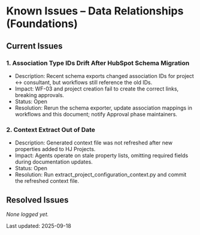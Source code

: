 # Known Issues – Data Relationships (Foundations)

## Current Issues

### 1. Association Type IDs Drift After HubSpot Schema Migration
- Description: Recent schema exports changed association IDs for project ↔ consultant, but workflows still reference the old IDs.
- Impact: WF-03 and project creation fail to create the correct links, breaking approvals.
- Status: Open
- Resolution: Rerun the schema exporter, update association mappings in workflows and this document; notify Approval phase maintainers.

### 2. Context Extract Out of Date
- Description: Generated context file was not refreshed after new properties added to HJ Projects.
- Impact: Agents operate on stale property lists, omitting required fields during documentation updates.
- Status: Open
- Resolution: Run extract_project_configuration_context.py and commit the refreshed context file.

## Resolved Issues

_None logged yet._

Last updated: 2025-09-18
